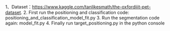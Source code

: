 1、Dataset：https://www.kaggle.com/tanlikesmath/the-oxfordiiit-pet-dataset. 
2. First run the positioning and classification code: positioning_and_classification_model_fit.py
3. Run the segmentation code again: model_fit.py
4. Finally run target_positioning.py in the python console
